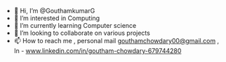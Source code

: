 - 👋 Hi, I’m @GouthamkumarG
- 👀 I’m interested in Computing
- 🌱 I’m currently learning Computer science
- 💞️ I’m looking to collaborate on various projects 
- 📫 How to reach me , personal mail gouthamchowdary00@gmail.com , ln - www.linkedin.com/in/goutham-chowdary-679744280
<!---
GouthamkumarG/GouthamkumarG is a ✨ special ✨ repository because its `README.md` (this file) appears on your GitHub profile.
You can click the Preview link to take a look at your changes.
--->
